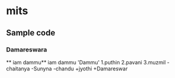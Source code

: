 # mits
## Sample code
### Damareswara
** iam dammu**
iam dammu
'Dammu'
1.puthin
2.pavani
3.muzmil
  -chaitanya
   -Sunyna
  -chandu
  +jyothi
  +Damareswar
